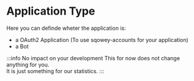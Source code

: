 # Application Type

Here you can definde wheter the application is:
- a OAuth2 Application (To use sqowey-accounts for your application)
- a Bot 

:::info No impact on your development
This for now does not change anything for you.  
It is just something for our statistics.
:::